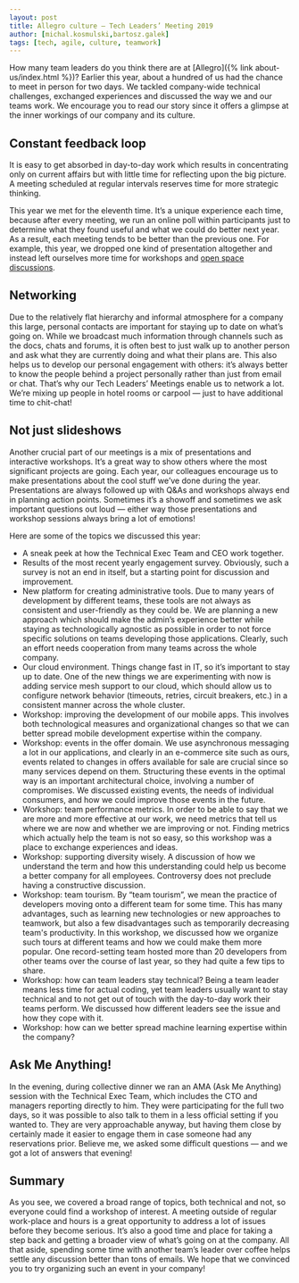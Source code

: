 ```yaml
---
layout: post
title: Allegro culture — Tech Leaders’ Meeting 2019
author: [michal.kosmulski,bartosz.galek]
tags: [tech, agile, culture, teamwork]
---
```


How many team leaders do you think there are at [Allegro]({% link about-us/index.html %})? Earlier this year, about a hundred of us
had the chance to meet in person for two days. We tackled company-wide technical challenges, exchanged experiences
and discussed the way we and our teams work. We encourage you to read our story since it offers a glimpse
at the inner workings of our company and its culture.

## Constant feedback loop
It is easy to get absorbed in day-to-day work which results in concentrating only on current affairs but with little
time for reflecting upon the big picture. A meeting scheduled at regular intervals reserves time for more strategic thinking.

This year we met for the eleventh time. It’s a unique experience each time, because after every meeting, we run
an online poll within participants just to determine what they found useful and what we could do better next year.
As a result, each meeting tends to be better than the previous one. For example, this year, we dropped one kind
of presentation altogether and instead left ourselves more time for workshops and
[open space discussions](https://en.wikipedia.org/wiki/Open_Space_Technology).

## Networking
Due to the relatively flat hierarchy and informal atmosphere for a company this large, personal contacts are important
for staying up to date on what’s going on. While we broadcast much information through channels such as the docs,
chats and forums, it is often best to just walk up to another person and ask what they are currently doing and what
their plans are. This also helps us to develop our personal engagement with others: it’s always better to know
the people behind a project personally rather than just from email or chat. That’s why our Tech Leaders’ Meetings
enable us to network a lot. We’re mixing up people in hotel rooms or carpool — just to have additional time to chit-chat!

## Not just slideshows
Another crucial part of our meetings is a mix of presentations and interactive workshops. It’s a great way to show others
where the most significant projects are going. Each year, our colleagues encourage us to make presentations about the
cool stuff we’ve done during the year. Presentations are always followed up with Q&As and workshops always end
in planning action points. Sometimes it’s a showoff and sometimes we ask important questions out loud — either way
those presentations and workshop sessions always bring a lot of emotions!

Here are some of the topics we discussed this year:
- A sneak peek at how the Technical Exec Team and CEO work together.
- Results of the most recent yearly engagement survey. Obviously, such a survey is not an end in itself,
but a starting point for discussion and improvement.
- New platform for creating administrative tools. Due to many years of development by different teams,
these tools are not always as consistent and user-friendly as they could be. We are planning a new approach
which should make the admin’s experience better while staying as technologically agnostic as possible in order to
not force specific solutions on teams developing those applications. Clearly, such an effort needs cooperation
from many teams across the whole company.
- Our cloud environment. Things change fast in IT, so it’s important to stay up to date. One of the new things
we are experimenting with now is adding service mesh support to our cloud, which should allow us to configure
network behavior (timeouts, retries, circuit breakers, etc.) in a consistent manner across the whole cluster.
- Workshop: improving the development of our mobile apps. This involves both technological measures and organizational
changes so that we can better spread mobile development expertise within the company.
- Workshop: events in the offer domain. We use asynchronous messaging a lot in our applications, and clearly in an
e-commerce site such as ours, events related to changes in offers available for sale are crucial since so many services
depend on them. Structuring these events in the optimal way is an important architectural choice, involving
a number of compromises. We discussed existing events, the needs of individual consumers, and how we could
improve those events in the future.
- Workshop: team performance metrics. In order to be able to say that we are more and more effective at our work,
we need metrics that tell us where we are now and whether we are improving or not. Finding metrics which actually
help the team is not so easy, so this workshop was a place to exchange experiences and ideas.
- Workshop: supporting diversity wisely. A discussion of how we understand the term and how this understanding
could help us become a better company for all employees. Controversy does not preclude having a constructive discussion.
- Workshop: team tourism. By “team tourism”, we mean the practice of developers moving onto a different team
for some time. This has many advantages, such as learning new technologies or new approaches to teamwork, but also
a few disadvantages such as temporarily decreasing team's productivity. In this workshop, we discussed how we
organize such tours at different teams and how we could make them more popular. One record-setting team hosted
more than 20 developers from other teams over the course of last year, so they had quite a few tips to share.
- Workshop: how can team leaders stay technical? Being a team leader means less time for actual coding,
yet team leaders usually want to stay technical and to not get out of touch with the day-to-day work their teams perform.
We discussed how different leaders see the issue and how they cope with it.
- Workshop: how can we better spread machine learning expertise within the company?

## Ask Me Anything!
In the evening, during collective dinner we ran an AMA (Ask Me Anything) session with the Technical Exec Team,
which includes the CTO and managers reporting directly to him. They were participating for the full two days,
so it was possible to also talk to them in a less official setting if you wanted to. They are very approachable anyway,
but having them close by certainly made it easier to engage them in case someone had any reservations prior.
Believe me, we asked some difficult questions — and we got a lot of answers that evening!

## Summary
As you see, we covered a broad range of topics, both technical and not, so everyone could find a workshop of interest.
A meeting outside of regular work-place and hours is a great opportunity to address a lot of issues before they
become serious. It’s also a good time and place for taking a step back and getting a broader view of what’s going on
at the company. All that aside, spending some time with another team’s leader over coffee helps settle any discussion better than
tons of emails. We hope that we convinced you to try organizing such an event in your company!

